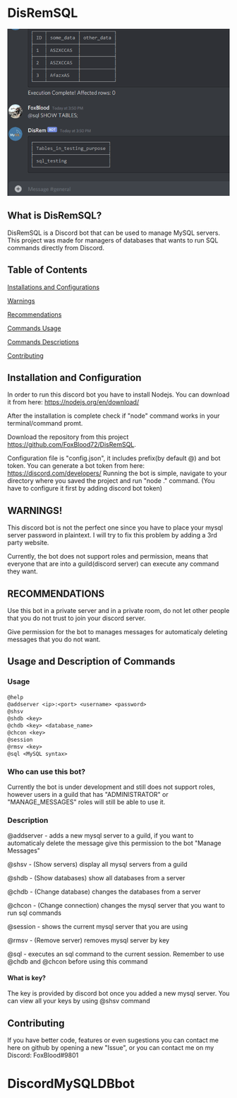 # DisRemSQL
![Cool gif](gifs/disrem.gif)
## What is DisRemSQL?
DisRemSQL is a Discord bot that can be used to manage MySQL servers. This project was made for managers of databases that wants to run SQL commands directly from Discord.

## Table of Contents
[Installations and Configurations](https://github.com/FoxBlood72/DisRemSQL#installation-and-configuration)

[Warnings](https://github.com/FoxBlood72/DisRemSQL#warnings)

[Recommendations](https://github.com/FoxBlood72/DisRemSQL#recommendations)

[Commands Usage](https://github.com/FoxBlood72/DisRemSQL#usage)

[Commands Descriptions](https://github.com/FoxBlood72/DisRemSQL#description)

[Contributing](https://github.com/FoxBlood72/DisRemSQL#contributing)

## Installation and Configuration
In order to run this discord bot you have to install Nodejs. You can download it from here: https://nodejs.org/en/download/ 

After the installation is complete check if "node" command works in your terminal/command promt.

Download the repository from this project https://github.com/FoxBlood72/DisRemSQL.

Configuration file is "config.json", it includes prefix(by default @) and bot token. You can generate a bot token from here: https://discord.com/developers/
Running the bot is simple, navigate to your directory where you saved the project and run "node ." command. (You have to configure it first by adding discord bot token)

## WARNINGS!
This discord bot is not the perfect one since you have to place your mysql server password in plaintext. I will try to fix this problem by adding a 3rd party website.

Currently, the bot does not support roles and permission, means that everyone that are into a guild(discord server) can execute any command they want.
## RECOMMENDATIONS
Use this bot in a private server and in a private room, do not let other people that you do not trust to join your discord server.

Give permission for the bot to manages messages for automaticaly deleting messages that you do not want.

## Usage and Description of Commands 

### Usage
```
@help
@addserver <ip>:<port> <username> <password>
@shsv
@shdb <key>
@chdb <key> <database_name>
@chcon <key>
@session
@rmsv <key>
@sql <MySQL syntax>
```

### Who can use this bot?
Currently the bot is under development and still does not support roles, however users in a guild that has "ADMINISTRATOR" or "MANAGE_MESSAGES" roles will still be able to use it.
  
### Description
@addserver - adds a new mysql server to a guild, if you want to automaticaly delete the message give this permission to the bot "Manage Messages"

@shsv - (Show servers) display all mysql servers from a guild

@shdb - (Show databases) show all databases from a server

@chdb - (Change database) changes the databases from a server

@chcon - (Change connection) changes the mysql server that you want to run sql commands

@session - shows the current mysql server that you are using

@rmsv - (Remove server) removes mysql server by key

@sql - executes an sql command to the current session. Remember to use @chdb and @chcon before using this command

#### What is key?
The key is provided by discord bot once you added a new mysql server. You can view all your keys by using @shsv command

## Contributing
If you have better code, features or even sugestions you can contact me here on github by opening a new "Issue", or you can contact me on my Discord: FoxBlood#9801





# DiscordMySQLDBbot
